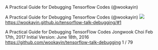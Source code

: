 A Practical Guide for Debugging Tensorflow Codes (@wookayin)

A Practical Guide for Debugging Tensorflow Codes (@wookayin)
![](../_resources/826e3a79641c78654d8581cc0aa3f18e.png)
https://wookayin.github.io/tensorflow-talk-debugging/#1

A Practical Guide for Debugging TensorFlow Codes Jongwook Choi Feb 17th, 2017 Initial Version: June 18th, 2016 https://github.com/wookayin/tensorflow-talk-debugging 1 / 79